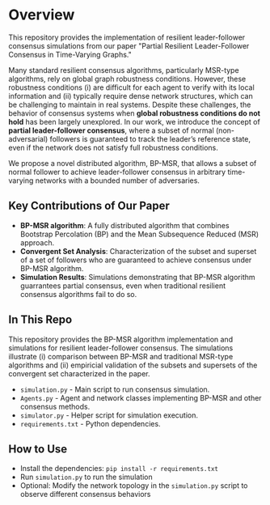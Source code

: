 
# Overview
This repository provides the implementation of resilient leader-follower consensus simulations from our paper "Partial Resilient Leader-Follower Consensus in Time-Varying Graphs." 

Many standard resilient consensus algorithms, particularly MSR-type algorithms, rely on global graph robustness conditions. However, these robustness conditions (i) are difficult for each agent to verify with its local information and (ii) typically require dense network structures, which can be challenging to maintain in real systems. Despite these challenges, the behavior of consensus systems when **global robustness conditions do not hold** has been largely unexplored. In our work, we introduce the concept of **partial leader-follower consensus**, where a subset of normal (non-adversarial) followers is guaranteed to track the leader’s reference state, even if the network does not satisfy full robustness conditions. 

We propose a novel distributed algorithm, BP-MSR, that allows a subset of normal follower to achieve leader-follower consensus in arbitrary time-varying networks with a bounded number of adversaries. 

## Key Contributions of Our Paper
- **BP-MSR algorithm**: A fully distributed algorithm that combines Bootstrap Percolation (BP) and the Mean Subsequence Reduced (MSR) approach.
- **Convergent Set Analysis**: Characterization of the subset and superset of a set of followers who are guaranteed to achieve consensus under BP-MSR algorithm.
- **Simulation Results**: Simulations demonstrating that BP-MSR algorithm guarrantees partial consensus, even when traditional resilient consensus algorithms fail to do so.


## In This Repo
This repository provides the BP-MSR algorithm implementation and simulations for resilient leader-follower consensus. The simulations illustrate (i) comparison between BP-MSR and traditional MSR-type algorithms and (ii) empiricial validation of the subsets and supersets of the convergent set characterized in the paper.
- `simulation.py` - Main script to run consensus simulation.
- `Agents.py` - Agent and network classes implementing BP-MSR and other consensus methods.
- `simulator.py` - Helper script for simulation execution.
- `requirements.txt` - Python dependencies.

## How to Use
- Install the dependencies: `pip install -r requirements.txt`
- Run `simulation.py` to run the simulation
- Optional: Modify the network topology in the `simulation.py` script to observe different consensus behaviors

  

